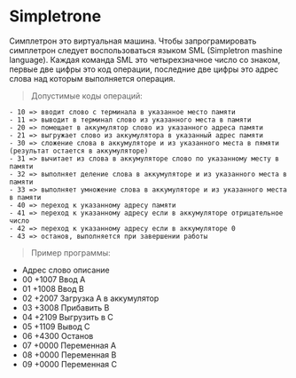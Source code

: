 # Simpletrone

Симплетрон это виртуальная машина. Чтобы запрограмировать симплетрон следует воспользоваться языком SML (Simpletron mashine language). Каждая команда SML это четырехзначное число со знаком, первые две цифры это код операции, последние две цифры это адрес слова над которым выполняется операция.
> Допустимые коды операций:

	- 10 => вводит слово с терминала в указанное место памяти
	- 11 => выводит в терминал слово из указанного места в памяти
	- 20 => помещает в аккумулятор слово из указанного адреса памяти
	- 21 => выгружает слово из аккумулятора в указанный адрес памяти
	- 30 => сложение слова в аккумуляторе и из указанного места в пямяти (результат остается в аккумуляторе)
	- 31 => вычитает из слова в аккумуляторе слово по указанному месту в памяти
	- 32 => выполняет деление слова в аккумуляторе и из указанного места в памяти
	- 33 => выполняет умножение слова в аккумуляторе и из указанного места в памяти
	- 40 => переход к указанному адресу памяти
	- 41 => переход к указанному адресу если в аккумуляторе отрицательное число
	- 42 => переход к указанному адресу если в аккумуляторе 0
	- 43 => останов, выполняется при завершении работы

> Пример программы:
- Адрес	слово	описание
- 00	+1007	Ввод А
- 01	+1008	Ввод В
- 02	+2007	Загрузка А в аккумулятор
- 03	+3008	Прибавить В
- 04	+2109	Выгрузить в С
- 05	+1109	Вывод С
- 06	+4300	Останов
- 07	+0000	Переменная А
- 08	+0000	Переменная В
- 09	+0000	Переменная С
